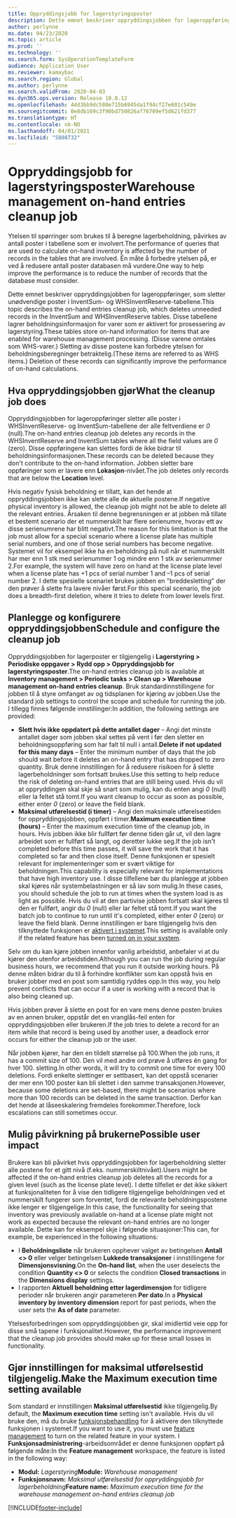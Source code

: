 ```yaml
---
title: Oppryddingsjobb for lagerstyringsposter
description: Dette emnet beskriver oppryddingsjobben for lageroppføringer, som bidrar til å forbedre systemytelsen ved å identifisere og slette relaterte, men overflødige poster.
author: perlynne
ms.date: 04/23/2020
ms.topic: article
ms.prod: ''
ms.technology: ''
ms.search.form: SysOperationTemplateForm
audience: Application User
ms.reviewer: kamaybac
ms.search.region: Global
ms.author: perlynne
ms.search.validFrom: 2020-04-03
ms.dyn365.ops.version: Release 10.0.12
ms.openlocfilehash: 4dd3bb9dc580e715b6945da1f94cf27e601c549e
ms.sourcegitcommit: 0e8db169c3f90bd750826af76709ef5d621fd377
ms.translationtype: HT
ms.contentlocale: nb-NO
ms.lasthandoff: 04/01/2021
ms.locfileid: "5808732"
---
```

# <a name="warehouse-management-on-hand-entries-cleanup-job"></a><span data-ttu-id="aedf5-103">Oppryddingsjobb for lagerstyringsposter</span><span class="sxs-lookup"><span data-stu-id="aedf5-103">Warehouse management on-hand entries cleanup job</span></span>

<span data-ttu-id="aedf5-104">Ytelsen til spørringer som brukes til å beregne lagerbeholdning, påvirkes av antall poster i tabellene som er involvert.</span><span class="sxs-lookup"><span data-stu-id="aedf5-104">The performance of queries that are used to calculate on-hand inventory is affected by the number of records in the tables that are involved.</span></span> <span data-ttu-id="aedf5-105">Én måte å forbedre ytelsen på, er ved å redusere antall poster databasen må vurdere.</span><span class="sxs-lookup"><span data-stu-id="aedf5-105">One way to help improve the performance is to reduce the number of records that the database must consider.</span></span>

<span data-ttu-id="aedf5-106">Dette emnet beskriver oppryddingsjobben for lageroppføringer, som sletter unødvendige poster i InventSum- og WHSInventReserve-tabellene.</span><span class="sxs-lookup"><span data-stu-id="aedf5-106">This topic describes the on-hand entries cleanup job, which deletes unneeded records in the InventSum and WHSInventReserve tables.</span></span> <span data-ttu-id="aedf5-107">Disse tabellene lagrer beholdningsinformasjon for varer som er aktivert for prosessering av lagerstyring.</span><span class="sxs-lookup"><span data-stu-id="aedf5-107">These tables store on-hand information for items that are enabled for warehouse management processing.</span></span> <span data-ttu-id="aedf5-108">(Disse varene omtales som WHS-varer.) Sletting av disse postene kan forbedre ytelsen for beholdningsberegninger betraktelig.</span><span class="sxs-lookup"><span data-stu-id="aedf5-108">(These items are referred to as WHS items.) Deletion of these records can significantly improve the performance of on-hand calculations.</span></span>

## <a name="what-the-cleanup-job-does"></a><span data-ttu-id="aedf5-109">Hva oppryddingsjobben gjør</span><span class="sxs-lookup"><span data-stu-id="aedf5-109">What the cleanup job does</span></span>

<span data-ttu-id="aedf5-110">Oppryddingsjobben for lageroppføringer sletter alle poster i WHSInventReserve- og InventSum-tabellene der alle feltverdiene er *0* (null).</span><span class="sxs-lookup"><span data-stu-id="aedf5-110">The on-hand entries cleanup job deletes any records in the WHSInventReserve and InventSum tables where all the field values are *0* (zero).</span></span> <span data-ttu-id="aedf5-111">Disse oppføringene kan slettes fordi de ikke bidrar til beholdningsinformasjonen.</span><span class="sxs-lookup"><span data-stu-id="aedf5-111">These records can be deleted because they don't contribute to the on-hand information.</span></span> <span data-ttu-id="aedf5-112">Jobben sletter bare oppføringer som er lavere enn **Lokasjon**-nivået.</span><span class="sxs-lookup"><span data-stu-id="aedf5-112">The job deletes only records that are below the **Location** level.</span></span>

<span data-ttu-id="aedf5-113">Hvis negativ fysisk beholdning er tillatt, kan det hende at oppryddingsjobben ikke kan slette alle de aktuelle postene.</span><span class="sxs-lookup"><span data-stu-id="aedf5-113">If negative physical inventory is allowed, the cleanup job might not be able to delete all the relevant entries.</span></span> <span data-ttu-id="aedf5-114">Årsaken til denne begrensningen er at jobben må tillate et bestemt scenario der et nummerskilt har flere serienumre, hvorav ett av disse serienumrene har blitt negativt.</span><span class="sxs-lookup"><span data-stu-id="aedf5-114">The reason for this limitation is that the job must allow for a special scenario where a license plate has multiple serial numbers, and one of those serial numbers has become negative.</span></span> <span data-ttu-id="aedf5-115">Systemet vil for eksempel ikke ha en beholdning på null når et nummerskilt har mer enn 1 stk med serienummer 1 og mindre enn 1 stk av serienummer 2.</span><span class="sxs-lookup"><span data-stu-id="aedf5-115">For example, the system will have zero on hand at the license plate level when a license plate has +1 pcs of serial number 1 and –1 pcs of serial number 2.</span></span> <span data-ttu-id="aedf5-116">I dette spesielle scenariet brukes jobben en "breddesletting" der den prøver å slette fra lavere nivåer først.</span><span class="sxs-lookup"><span data-stu-id="aedf5-116">For this special scenario, the job does a breadth-first deletion, where it tries to delete from lower levels first.</span></span>

## <a name="schedule-and-configure-the-cleanup-job"></a><span data-ttu-id="aedf5-117">Planlegge og konfigurere oppryddingsjobben</span><span class="sxs-lookup"><span data-stu-id="aedf5-117">Schedule and configure the cleanup job</span></span>

<span data-ttu-id="aedf5-118">Oppryddingsjobben for lagerposter er tilgjengelig i **Lagerstyring \> Periodiske oppgaver \> Rydd opp \> Oppryddingsjobb for lagerstyringsposter**.</span><span class="sxs-lookup"><span data-stu-id="aedf5-118">The on-hand entries cleanup job is available at **Inventory management \> Periodic tasks \> Clean up \> Warehouse management on-hand entries cleanup**.</span></span> <span data-ttu-id="aedf5-119">Bruk standardinnstillingene for jobben til å styre omfanget av og tidsplanen for kjøring av jobben.</span><span class="sxs-lookup"><span data-stu-id="aedf5-119">Use the standard job settings to control the scope and schedule for running the job.</span></span> <span data-ttu-id="aedf5-120">I tillegg finnes følgende innstillinger:</span><span class="sxs-lookup"><span data-stu-id="aedf5-120">In addition, the following settings are provided:</span></span>

- <span data-ttu-id="aedf5-121">**Slett hvis ikke oppdatert på dette antallet dager** – Angi det minste antallet dager som jobben skal settes på vent i før den sletter en beholdningsoppføring som har falt til null i antall.</span><span class="sxs-lookup"><span data-stu-id="aedf5-121">**Delete if not updated for this many days** – Enter the minimum number of days that the job should wait before it deletes an on-hand entry that has dropped to zero quantity.</span></span> <span data-ttu-id="aedf5-122">Bruk denne innstillingen for å redusere risikoen for å slette lagerbeholdninger som fortsatt brukes.</span><span class="sxs-lookup"><span data-stu-id="aedf5-122">Use this setting to help reduce the risk of deleting on-hand entries that are still being used.</span></span> <span data-ttu-id="aedf5-123">Hvis du vil at oppryddingen skal skje så snart som mulig, kan du enten angi *0* (null) eller la feltet stå tomt.</span><span class="sxs-lookup"><span data-stu-id="aedf5-123">If you want cleanup to occur as soon as possible, either enter *0* (zero) or leave the field blank.</span></span>
- <span data-ttu-id="aedf5-124">**Maksimal utførelsestid (i timer)** – Angi den maksimale utførelsestiden for oppryddingsjobben, oppført i timer.</span><span class="sxs-lookup"><span data-stu-id="aedf5-124">**Maximum execution time (hours)** – Enter the maximum execution time of the cleanup job, in hours.</span></span> <span data-ttu-id="aedf5-125">Hvis jobben ikke blir fullført før denne tiden går ut, vil den lagre arbeidet som er fullført så langt, og deretter lukke seg.</span><span class="sxs-lookup"><span data-stu-id="aedf5-125">If the job isn't completed before this time passes, it will save the work that it has completed so far and then close itself.</span></span> <span data-ttu-id="aedf5-126">Denne funksjonen er spesielt relevant for implementeringer som er svært viktige for beholdningen.</span><span class="sxs-lookup"><span data-stu-id="aedf5-126">This capability is especially relevant for implementations that have high inventory use.</span></span> <span data-ttu-id="aedf5-127">I disse tilfellene bør du planlegge at jobben skal kjøres når systembelastningen er så lav som mulig.</span><span class="sxs-lookup"><span data-stu-id="aedf5-127">In these cases, you should schedule the job to run at times when the system load is as light as possible.</span></span> <span data-ttu-id="aedf5-128">Hvis du vil at den partivise jobben fortsatt skal kjøres til den er fullført, angir du *0* (null) eller lar feltet stå tomt.</span><span class="sxs-lookup"><span data-stu-id="aedf5-128">If you want the batch job to continue to run until it's completed, either enter *0* (zero) or leave the field blank.</span></span> <span data-ttu-id="aedf5-129">Denne innstillingen er bare tilgjengelig hvis den tilknyttede funksjonen er [aktivert i systemet](#max-execution-time).</span><span class="sxs-lookup"><span data-stu-id="aedf5-129">This setting is available only if the related feature has been [turned on in your system](#max-execution-time).</span></span>

<span data-ttu-id="aedf5-130">Selv om du kan kjøre jobben innenfor vanlig arbeidstid, anbefaler vi at du kjører den utenfor arbeidstiden.</span><span class="sxs-lookup"><span data-stu-id="aedf5-130">Although you can run the job during regular business hours, we recommend that you run it outside working hours.</span></span> <span data-ttu-id="aedf5-131">På denne måten bidrar du til å forhindre konflikter som kan oppstå hvis en bruker jobber med en post som samtidig ryddes opp.</span><span class="sxs-lookup"><span data-stu-id="aedf5-131">In this way, you help prevent conflicts that can occur if a user is working with a record that is also being cleaned up.</span></span>

<span data-ttu-id="aedf5-132">Hvis jobben prøver å slette en post for en vare mens denne posten brukes av en annen bruker, oppstår det en vranglås-feil enten for oppryddingsjobben eller brukeren.</span><span class="sxs-lookup"><span data-stu-id="aedf5-132">If the job tries to delete a record for an item while that record is being used by another user, a deadlock error occurs for either the cleanup job or the user.</span></span>

<span data-ttu-id="aedf5-133">Når jobben kjører, har den en tildelt størrelse på 100.</span><span class="sxs-lookup"><span data-stu-id="aedf5-133">When the job runs, it has a commit size of 100.</span></span> <span data-ttu-id="aedf5-134">Den vil med andre ord prøve å utføres én gang for hver 100. sletting.</span><span class="sxs-lookup"><span data-stu-id="aedf5-134">In other words, it will try to commit one time for every 100 deletions.</span></span> <span data-ttu-id="aedf5-135">Fordi enkelte slettinger er settbasert, kan det oppstå scenarier der mer enn 100 poster kan bli slettet i den samme transaksjonen.</span><span class="sxs-lookup"><span data-stu-id="aedf5-135">However, because some deletions are set-based, there might be scenarios where more than 100 records can be deleted in the same transaction.</span></span> <span data-ttu-id="aedf5-136">Derfor kan det hende at låseeskalering fremdeles forekommer.</span><span class="sxs-lookup"><span data-stu-id="aedf5-136">Therefore, lock escalations can still sometimes occur.</span></span>

## <a name="possible-user-impact"></a><span data-ttu-id="aedf5-137">Mulig påvirkning på brukerne</span><span class="sxs-lookup"><span data-stu-id="aedf5-137">Possible user impact</span></span>

<span data-ttu-id="aedf5-138">Brukere kan bli påvirket hvis oppryddingsjobben for lagerbeholdning sletter alle postene for et gitt nivå (f.eks. nummerskiltnivået).</span><span class="sxs-lookup"><span data-stu-id="aedf5-138">Users might be affected if the on-hand entries cleanup job deletes all the records for a given level (such as the license plate level).</span></span> <span data-ttu-id="aedf5-139">I dette tilfellet er det ikke sikkert at funksjonaliteten for å vise den tidligere tilgjengelige beholdningen ved et nummerskilt fungerer som forventet, fordi de relevante beholdningspostene ikke lenger er tilgjengelige.</span><span class="sxs-lookup"><span data-stu-id="aedf5-139">In this case, the functionality for seeing that inventory was previously available on-hand at a license plate might not work as expected because the relevant on-hand entries are no longer available.</span></span> <span data-ttu-id="aedf5-140">Dette kan for eksempel skje i følgende situasjoner:</span><span class="sxs-lookup"><span data-stu-id="aedf5-140">This can, for example, be experienced in the following situations:</span></span>

- <span data-ttu-id="aedf5-141">I **Beholdningsliste** når brukeren opphever valget av betingelsen **Antall \<\> 0** eller velger betingelsen **Lukkede transaksjoner** i innstillingene for **Dimensjonsvisning**.</span><span class="sxs-lookup"><span data-stu-id="aedf5-141">On the **On-hand list**, when the user deselects the condition **Quantity \<\> 0** or selects the condition **Closed transactions** in the **Dimensions display** settings.</span></span>
- <span data-ttu-id="aedf5-142">I rapporten **Aktuell beholdning etter lagerdimensjon** for tidligere perioder når brukeren angir parameteren **Per dato**.</span><span class="sxs-lookup"><span data-stu-id="aedf5-142">In a **Physical inventory by inventory dimension** report for past periods, when the user sets the **As of date** parameter.</span></span>

<span data-ttu-id="aedf5-143">Ytelsesforbedringen som oppryddingsjobben gir, skal imidlertid veie opp for disse små tapene i funksjonalitet.</span><span class="sxs-lookup"><span data-stu-id="aedf5-143">However, the performance improvement that the cleanup job provides should make up for these small losses in functionality.</span></span>

## <a name="make-the-maximum-execution-time-setting-available"></a><a name="max-execution-time"></a><span data-ttu-id="aedf5-144">Gjør innstillingen for maksimal utførelsestid tilgjengelig.</span><span class="sxs-lookup"><span data-stu-id="aedf5-144">Make the Maximum execution time setting available</span></span>

<span data-ttu-id="aedf5-145">Som standard er innstillingen **Maksimal utførelsestid** ikke tilgjengelig.</span><span class="sxs-lookup"><span data-stu-id="aedf5-145">By default, the **Maximum execution time** setting isn't available.</span></span> <span data-ttu-id="aedf5-146">Hvis du vil bruke den, må du bruke [funksjonsbehandling](../../fin-ops-core/fin-ops/get-started/feature-management/feature-management-overview.md) for å aktivere den tilknyttede funksjonen i systemet.</span><span class="sxs-lookup"><span data-stu-id="aedf5-146">If you want to use it, you must use [feature management](../../fin-ops-core/fin-ops/get-started/feature-management/feature-management-overview.md) to turn on the related feature in your system.</span></span> <span data-ttu-id="aedf5-147">I **Funksjonsadministrering**-arbeidsområdet er denne funksjonen oppført på følgende måte:</span><span class="sxs-lookup"><span data-stu-id="aedf5-147">In the **Feature management** workspace, the feature is listed in the following way:</span></span>

- <span data-ttu-id="aedf5-148">**Modul:** *Lagerstyring*</span><span class="sxs-lookup"><span data-stu-id="aedf5-148">**Module:** *Warehouse management*</span></span>
- <span data-ttu-id="aedf5-149">**Funksjonsnavn:** *Maksimal utførelsestid for oppryddingsjobb for lagerbeholdning*</span><span class="sxs-lookup"><span data-stu-id="aedf5-149">**Feature name:** *Maximum execution time for the warehouse management on-hand entries cleanup job*</span></span>


[!INCLUDE[footer-include](../../includes/footer-banner.md)]
